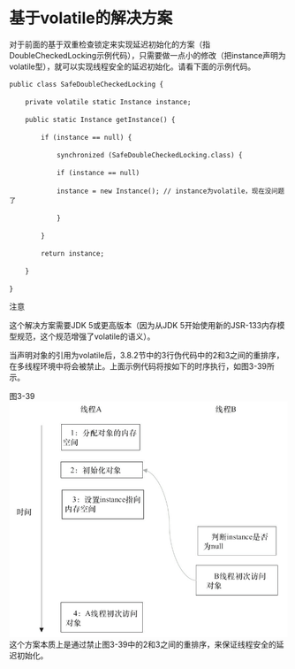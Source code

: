 # 基于volatile的解决方案

对于前面的基于双重检查锁定来实现延迟初始化的方案（指DoubleCheckedLocking示例代码），只需要做一点小的修改（把instance声明为volatile型），就可以实现线程安全的延迟初始化。请看下面的示例代码。

```text
public class SafeDoubleCheckedLocking {

    private volatile static Instance instance;

    public static Instance getInstance() {

        if (instance == null) {

            synchronized (SafeDoubleCheckedLocking.class) {

            if (instance == null)

            instance = new Instance(); // instance为volatile，现在没问题了

            }

        }

        return instance;

    }

}
```

注意

这个解决方案需要JDK 5或更高版本（因为从JDK 5开始使用新的JSR-133内存模型规范，这个规范增强了volatile的语义）。

当声明对象的引用为volatile后，3.8.2节中的3行伪代码中的2和3之间的重排序，在多线程环境中将会被禁止。上面示例代码将按如下的时序执行，如图3-39所示。

图3-39![](../../.gitbook/assets/import-3-39.png)这个方案本质上是通过禁止图3-39中的2和3之间的重排序，来保证线程安全的延迟初始化。

